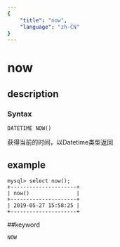 ```yaml
---
{
    "title": "now",
    "language": "zh-CN"
}
---
```


# now
## description
### Syntax

`DATETIME NOW()`


获得当前的时间，以Datetime类型返回

## example

```
mysql> select now();
+---------------------+
| now()               |
+---------------------+
| 2019-05-27 15:58:25 |
+---------------------+
```

##keyword

    NOW
